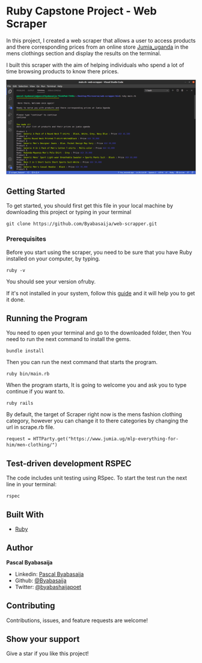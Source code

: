 #  Ruby Capstone Project - Web Scraper
In this project, I created a web scraper that allows a user to access products and there corresponding prices from an online store [Jumia_uganda](https://www.jumia.ug/mlp-everything-for-him/men-clothing/) in the mens clothings section and display the results on the terminal.
 
I built this scraper with the aim of helping individuals  who spend a lot of time browsing products to know there prices.

![screenshoot](scraperr.png)

## Getting Started

To get started, you should first get this file in your local machine by downloading this project or typing in your terminal
 
```git
git clone https://github.com/Byabasaija/web-scrapper.git
```

### Prerequisites

Before you start using the scraper, you need to be sure that you have Ruby installed on your computer, by typing.

```
ruby -v
```

You should see your version ofruby.

If it's not installed in your system, follow this [guide](https://www.ruby-lang.org/en/documentation/installation/) and it will help you to get it done.


## Running the Program 

You need to open your terminal and go to the downloaded folder, then You need to run the next command to install the gems.

```
bundle install
```

Then you can run the next command that starts the program.

```
ruby bin/main.rb
```

When the program starts, It is going to welcome you and ask you to type continue if you want to.

```
ruby rails
```
By default, the target of Scraper right now is the mens fashion clothing category, however you can change it to there categories by changing the url in scrape.rb file.

```
request = HTTParty.get("https://www.jumia.ug/mlp-everything-for-him/men-clothing/")
```

## Test-driven development RSPEC

The code includes unit testing using RSpec. To start the test run the next line in your terminal:

```
rspec
```

## Built With

* [Ruby](https://www.ruby-lang.org)


## Author

**Pascal Byabasaija**
- Linkedin: [Pascal Byabasaija](https://www.linkedin.com/in/pascal-byabasaija-80578814b/)
- Github: [@Byabasaija](https://github.com/Byabasaija)
- Twitter: [@byabashaijapoet](https://twitter.com/byabashaijapoet)


## Contributing

Contributions, issues, and feature requests are welcome!


## Show your support

Give a star if you like this project!

